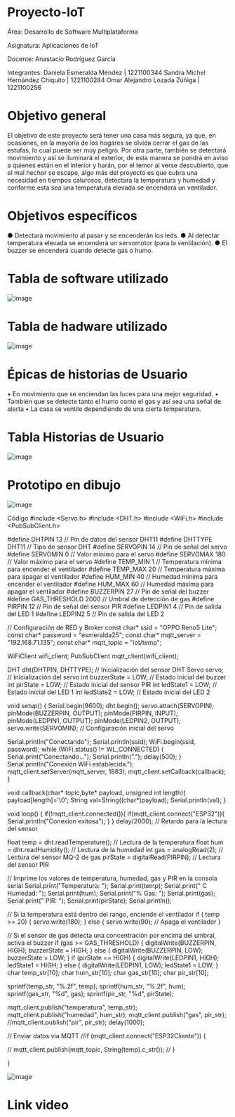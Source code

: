 # Proyecto-IoT


Área: Desarrollo de Software Multiplataforma


Asignatura: Aplicaciones de loT


Docente: Anastacio Rodríguez García 

Integrantes:
Daniela Esmeralda Méndez | 1221100344
Sandra Michel Hernández Chiquito | 1221100284
Omar Alejandro Lozada Zúñiga | 1221100256

# Objetivo general
El objetivo de este proyecto será tener una casa más segura, ya que, en ocasiones, en la mayoría de los hogares se olvida cerrar el gas de las estufas, lo cual puede ser muy peligro. Por otra parte, también se detectará movimiento y así se iluminará el exterior, de esta manera se pondrá en aviso a quienes están en el interior y harán, por el temor al verse descubierto, que el mal hechor se escape, algo más del proyecto es que cubra una necesidad en tiempos calurosos, detectara la temperatura y humedad y conforme esta sea una temperatura elevada se encenderá un ventilador.

# Objetivos específicos
●	Detectara movimiento al pasar y se encenderán los leds.
●	Al detectar temperatura elevada se encenderá un servomotor (para la ventilación).
●	 El buzzer se encenderá cuando detecte gas o humo.

# Tabla de software utilizado
![image](https://user-images.githubusercontent.com/107783594/234897959-6c2bd749-2d61-42e4-8388-c0d0943bef6c.png)


# Tabla de hadware utilizado
![image](https://user-images.githubusercontent.com/107783594/234898094-28b31cf1-fbf3-4f8f-88d6-89694dccd3ea.png)


# Épicas de historias de Usuario
•	En movimiento que se enciendan las luces para una mejor seguridad.
•	También que se detecte tanto el humo como el gas y así sea una señal de alerta 
•	La casa se ventile dependiendo de una cierta temperatura.
 

# Tabla Historias de Usuario
![image](https://user-images.githubusercontent.com/107783594/234898249-404cf08a-0631-4e65-85a5-1da3e88ef817.png)

# Prototipo en dibujo


![image](https://user-images.githubusercontent.com/107783594/234896709-19f0f645-ba0f-47ce-984f-a3a972266d9d.png)


	
Código
#include <Servo.h>
#include <DHT.h>
#include <WiFi.h>
#include <PubSubClient.h>

#define DHTPIN 13        // Pin de datos del sensor DHT11
#define DHTTYPE DHT11    // Tipo de sensor DHT
#define SERVOPIN 14      // Pin de señal del servo
#define SERVOMIN 0       // Valor mínimo para el servo
#define SERVOMAX 180     // Valor máximo para el servo
#define TEMP_MIN 1       // Temperatura mínima para encender el ventilador
#define TEMP_MAX 20      // Temperatura máxima para apagar el ventilador
#define HUM_MIN 40       // Humedad mínima para encender el ventilador
#define HUM_MAX 60       // Humedad máxima para apagar el ventilador
#define BUZZERPIN 27     // Pin de señal del buzzer
#define GAS_THRESHOLD 2000  // Umbral de detección de gas
#define PIRPIN 12        // Pin de señal del sensor PIR
#define LEDPIN1 4        // Pin de salida del LED 1
#define LEDPIN2 5        // Pin de salida del LED 2

// Configuración de RED y Broker
const char* ssid = "OPPO Reno5 Lite";
const char* password = "esmeralda25";
const char* mqtt_server = "192.168.71.135";
const char* mqtt_topic = "iot/temp";

WiFiClient wifi_client;
PubSubClient mqtt_client(wifi_client);

DHT dht(DHTPIN, DHTTYPE);  // Inicialización del sensor DHT
Servo servo;               // Inicialización del servo
int buzzerState = LOW;     // Estado inicial del buzzer
int pirState = LOW;        // Estado inicial del sensor PIR
int ledState1 = LOW;       // Estado inicial del LED 1
int ledState2 = LOW;       // Estado inicial del LED 2

void setup() {
  Serial.begin(9600);
  dht.begin();
  servo.attach(SERVOPIN);
  pinMode(BUZZERPIN, OUTPUT);
  pinMode(PIRPIN, INPUT);
  pinMode(LEDPIN1, OUTPUT);
  pinMode(LEDPIN2, OUTPUT);
  servo.write(SERVOMIN);  // Configuración inicial del servo

  Serial.println("Conectando");
  Serial.println(ssid);
  WiFi.begin(ssid, password);
  while (WiFi.status() != WL_CONNECTED) {
    Serial.print("Conectando...");
    Serial.println(".");
    delay(500);
  }
  Serial.println("Conexión WiFi establecida.");
  mqtt_client.setServer(mqtt_server, 1883);
  mqtt_client.setCallback(callback);
}

void callback(char* topic,byte* payload, unsigned int length){
  payload[length]='\0';
  String val=String((char*)payload);
  Serial.println(val);
}

void loop() {
  if(!mqtt_client.connected()){
  if(mqtt_client.connect("ESP32")){
  Serial.println("Conexion exitosa");
  }
}
  delay(2000);  // Retardo para la lectura del sensor

  float temp = dht.readTemperature();  // Lectura de la temperatura
  float hum = dht.readHumidity();      // Lectura de la humedad
  int gas = analogRead(2);            // Lectura del sensor MQ-2 de gas
  pirState = digitalRead(PIRPIN);      // Lectura del sensor PIR

  // Imprime los valores de temperatura, humedad, gas y PIR en la consola serial
  Serial.print("Temperatura: ");
  Serial.print(temp);
  Serial.print(" C   Humedad: ");
  Serial.print(hum);
  Serial.print("%   Gas: ");
  Serial.print(gas);
  Serial.print("   PIR: ");
  Serial.print(pirState);
  Serial.println();

  // Si la temperatura está dentro del rango, enciende el ventilador
  if ( temp >= 20) {
    servo.write(180);
  } else {
    servo.write(90);  // Apaga el ventilador
  }

  // Si el sensor de gas detecta una concentración por encima del umbral, activa el buzzer
  if (gas >= GAS_THRESHOLD) {
    digitalWrite(BUZZERPIN, HIGH);
    buzzerState = HIGH;
  } else {
    digitalWrite(BUZZERPIN, LOW);
    buzzerState = LOW;
  }
  if (pirState == HIGH) {
    digitalWrite(LEDPIN1, HIGH);
    ledState1 = HIGH;
  } else {
    digitalWrite(LEDPIN1, LOW);
    ledState1 = LOW;
  }
  char temp_str[10]; 
  char hum_str[10];
  char gas_str[10];
  char pir_str[10];

  sprintf(temp_str, "%.2f", temp);
  sprintf(hum_str, "%.2f", hum);
  sprintf(gas_str, "%d", gas);
  sprintf(pir_str, "%d", pirState);  

mqtt_client.publish("temperatura", temp_str);
mqtt_client.publish("humedad", hum_str);
mqtt_client.publish("gas", pir_str);
//mqtt_client.publish("pir", pir_str);
delay(1000);

  // Enviar datos via MQTT
  //if (mqtt_client.connect("ESP32Cliente")) {
      
 // mqtt_client.publish(mqtt_topic, String(temp).c_str());
 // }

}

![image](https://user-images.githubusercontent.com/107783594/234896922-e35d089f-750f-4153-b1ac-5ba42433b2e1.png)

# Link video

